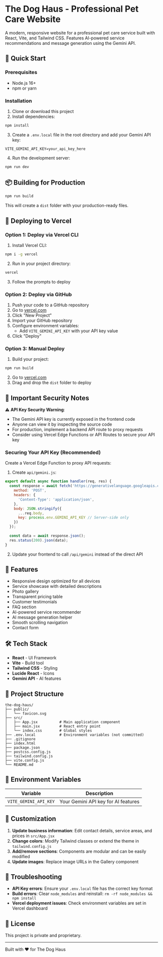# The Dog Haus - Professional Pet Care Website

A modern, responsive website for a professional pet care service built with React, Vite, and Tailwind CSS. Features AI-powered service recommendations and message generation using the Gemini API.

## 🚀 Quick Start

### Prerequisites
- Node.js 16+ 
- npm or yarn

### Installation

1. Clone or download this project
2. Install dependencies:
```bash
npm install
```

3. Create a `.env.local` file in the root directory and add your Gemini API key:
```
VITE_GEMINI_API_KEY=your_api_key_here
```

4. Run the development server:
```bash
npm run dev
```

## 📦 Building for Production

```bash
npm run build
```

This will create a `dist` folder with your production-ready files.

## 🚀 Deploying to Vercel

### Option 1: Deploy via Vercel CLI

1. Install Vercel CLI:
```bash
npm i -g vercel
```

2. Run in your project directory:
```bash
vercel
```

3. Follow the prompts to deploy

### Option 2: Deploy via GitHub

1. Push your code to a GitHub repository
2. Go to [vercel.com](https://vercel.com)
3. Click "New Project"
4. Import your GitHub repository
5. Configure environment variables:
   - Add `VITE_GEMINI_API_KEY` with your API key value
6. Click "Deploy"

### Option 3: Manual Deploy

1. Build your project:
```bash
npm run build
```

2. Go to [vercel.com](https://vercel.com)
3. Drag and drop the `dist` folder to deploy

## 🔐 Important Security Notes

⚠️ **API Key Security Warning**: 
- The Gemini API key is currently exposed in the frontend code
- Anyone can view it by inspecting the source code
- For production, implement a backend API route to proxy requests
- Consider using Vercel Edge Functions or API Routes to secure your API key

### Securing Your API Key (Recommended)

Create a Vercel Edge Function to proxy API requests:

1. Create `api/gemini.js`:
```javascript
export default async function handler(req, res) {
  const response = await fetch('https://generativelanguage.googleapis.com/...', {
    method: 'POST',
    headers: {
      'Content-Type': 'application/json',
    },
    body: JSON.stringify({
      ...req.body,
      key: process.env.GEMINI_API_KEY // Server-side only
    })
  });
  
  const data = await response.json();
  res.status(200).json(data);
}
```

2. Update your frontend to call `/api/gemini` instead of the direct API

## 🌟 Features

- Responsive design optimized for all devices
- Service showcase with detailed descriptions
- Photo gallery
- Transparent pricing table
- Customer testimonials
- FAQ section
- AI-powered service recommender
- AI message generation helper
- Smooth scrolling navigation
- Contact form

## 🛠️ Tech Stack

- **React** - UI Framework
- **Vite** - Build tool
- **Tailwind CSS** - Styling
- **Lucide React** - Icons
- **Gemini API** - AI features

## 📁 Project Structure

```
the-dog-haus/
├── public/
│   └── favicon.svg
├── src/
│   ├── App.jsx          # Main application component
│   ├── main.jsx         # React entry point
│   └── index.css        # Global styles
├── .env.local           # Environment variables (not committed)
├── .gitignore
├── index.html
├── package.json
├── postcss.config.js
├── tailwind.config.js
├── vite.config.js
└── README.md
```

## 🔧 Environment Variables

| Variable | Description |
|----------|-------------|
| `VITE_GEMINI_API_KEY` | Your Gemini API key for AI features |

## 📝 Customization

1. **Update business information**: Edit contact details, service areas, and prices in `src/App.jsx`
2. **Change colors**: Modify Tailwind classes or extend the theme in `tailwind.config.js`
3. **Add/remove sections**: Components are modular and can be easily modified
4. **Update images**: Replace image URLs in the Gallery component

## 🐛 Troubleshooting

- **API Key errors**: Ensure your `.env.local` file has the correct key format
- **Build errors**: Clear `node_modules` and reinstall: `rm -rf node_modules && npm install`
- **Vercel deployment issues**: Check environment variables are set in Vercel dashboard

## 📄 License

This project is private and proprietary.

---

Built with ❤️ for The Dog Haus
